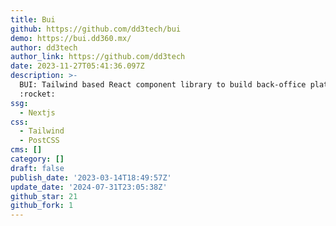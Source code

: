 ```yaml
---
title: Bui
github: https://github.com/dd3tech/bui
demo: https://bui.dd360.mx/
author: dd3tech
author_link: https://github.com/dd3tech
date: 2023-11-27T05:41:36.097Z
description: >-
  BUI: Tailwind based React component library to build back-office platforms
  :rocket:
ssg:
  - Nextjs
css:
  - Tailwind
  - PostCSS
cms: []
category: []
draft: false
publish_date: '2023-03-14T18:49:57Z'
update_date: '2024-07-31T23:05:38Z'
github_star: 21
github_fork: 1
---
```

